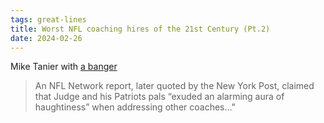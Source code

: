 ```yaml
---
tags: great-lines
title: Worst NFL coaching hires of the 21st Century (Pt.2)
date: 2024-02-26
---
```


Mike Tanier with [a banger](https://miketanier.substack.com/p/worst-nfl-coaching-hires-of-the-21st-a64?publication_id=2228630&r=mtg9r)

> An NFL Network report, later quoted by the New York Post, claimed that Judge and his Patriots pals “exuded an alarming aura of haughtiness” when addressing other coaches..."